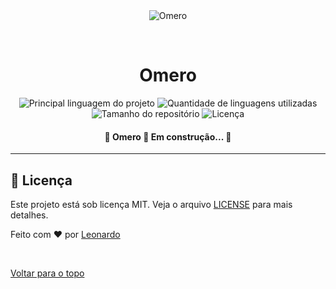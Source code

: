 <div align="center" id="top">
  <img src="./.github/app.gif" alt="Omero" />

  &#xa0;

  <!-- <a href="https://omero.netlify.com">Demo</a> -->
</div>

<h1 align="center">Omero</h1>

<p align="center">
  <img alt="Principal linguagem do projeto" src="https://img.shields.io/github/languages/top/LeonardoFuba/omero">

  <img alt="Quantidade de linguagens utilizadas" src="https://img.shields.io/github/languages/count/LeonardoFuba/omero">

  <img alt="Tamanho do repositório" src="https://img.shields.io/github/repo-size/LeonardoFuba/omero">

  <img alt="Licença" src="https://img.shields.io/github/license/LeonardoFuba/omero">
</p>

<!-- Status -->

<h4 align="center">
	🚧  Omero 🚀 Em construção...  🚧
</h4>

<hr>

<!-- <p align="center">
  <a href="#dart-sobre">Sobre</a> &#xa0; | &#xa0;
  <a href="#sparkles-funcionalidades">Funcionalidades</a> &#xa0; | &#xa0;
  <a href="#rocket-tecnologias">Tecnologias</a> &#xa0; | &#xa0;
  <a href="#white_check_mark-pré-requesitos">Pré requisitos</a> &#xa0; | &#xa0;
  <a href="#checkered_flag-começando">Começando</a> &#xa0; | &#xa0;
  <a href="#memo-licença">Licença</a> &#xa0; | &#xa0;
  <a href="https://github.com/LeonardoFuba" target="_blank">Autor</a>
</p>

<br>

## :dart: Sobre ##

Sobre o seu projeto

## :sparkles: Funcionalidades ##

:heavy_check_mark: Funcionalidade 1;\
:heavy_check_mark: Funcionalidade 2;\
:heavy_check_mark: Funcionalidade 3;

## :rocket: Tecnologias ##

As seguintes ferramentas foram usadas na construção do projeto:

- [React](https://pt-br.reactjs.org/)
- [TypeScript](https://www.typescriptlang.org/)

## :white_check_mark: Pré requisitos ##

Antes de começar :checkered_flag:, você precisa ter o [Git](https://git-scm.com) e o [Node](https://nodejs.org/en/) instalados em sua maquina.

## :checkered_flag: Começando ##

```bash
# Clone este repositório
$ git clone https://github.com/LeonardoFuba/omero

# Entre na pasta
$ cd omero

# Instale as dependências
$ yarn

# Para iniciar o projeto
$ yarn start

# O app vai inicializar em <http://localhost:3000>
``` -->

## :memo: Licença ##

Este projeto está sob licença MIT. Veja o arquivo [LICENSE](LICENSE.md) para mais detalhes.


Feito com :heart: por <a href="https://github.com/LeonardoFuba" target="_blank">Leonardo</a>

&#xa0;

<a href="#top">Voltar para o topo</a>
